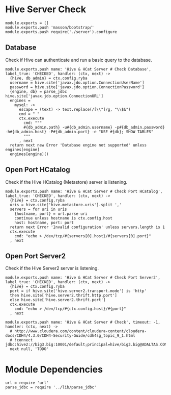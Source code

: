 
# Hive Server Check

    module.exports = []
    module.exports.push 'masson/bootstrap/'
    module.exports.push require('./server').configure

## Database

Check if Hive can authenticate and run a basic query to the database.

    module.exports.push name: 'Hive & HCat Server # Check Database', label_true: 'CHECKED', handler: (ctx, next) ->
      {hive, db_admin} = ctx.config.ryba
      username = hive.site['javax.jdo.option.ConnectionUserName']
      password = hive.site['javax.jdo.option.ConnectionPassword']
      {engine, db} = parse_jdbc hive.site['javax.jdo.option.ConnectionURL']
      engines = 
        mysql: ->
          escape = (text) -> text.replace(/[\\"]/g, "\\$&")
          cmd = " "
          ctx.execute
            cmd: """
            #{db_admin.path} -u#{db_admin.username} -p#{db_admin.password} -h#{db_admin.host} -P#{db_admin.port} -e "USE #{db}; SHOW TABLES"
            """
          , next
      return next new Error 'Database engine not supported' unless engines[engine]
      engines[engine]()

## Open Port HCatalog

Check if the Hive HCatalog (Metastore) server is listening.

    module.exports.push name: 'Hive & HCat Server # Check Port HCatalog', label_true: 'CHECKED', handler: (ctx, next) ->
      {hive} = ctx.config.ryba
      uris = hive.site['hive.metastore.uris'].split ','
      servers = for uri in uris
        {hostname, port} = url.parse uri
        continue unless hostname is ctx.config.host
        host: hostname, port: port
      return next Error 'Invalid configuration' unless servers.length is 1
      ctx.execute
        cmd: "echo > /dev/tcp/#{servers[0].host}/#{servers[0].port}"
      , next

## Open Port Server2

Check if the Hive Server2 server is listening.

    module.exports.push name: 'Hive & HCat Server # Check Port Server2', label_true: 'CHECKED', handler: (ctx, next) ->
      {hive} = ctx.config.ryba
      port = if hive.site['hive.server2.transport.mode'] is 'http'
      then hive.site['hive.server2.thrift.http.port']
      else hive.site['hive.server2.thrift.port']
      ctx.execute
        cmd: "echo > /dev/tcp/#{ctx.config.host}/#{port}"
      , next

    module.exports.push name: 'Hive & HCat Server # Check', timeout: -1, handler: (ctx, next) ->
      # http://www.cloudera.com/content/cloudera-content/cloudera-docs/CDH4/4.3.0/CDH4-Security-Guide/cdh4sg_topic_9_1.html
      # !connect jdbc:hive2://big3.big:10001/default;principal=hive/big3.big@ADALTAS.COM 
      next null, 'TODO'

# Module Dependencies

    url = require 'url'
    parse_jdbc = require '../lib/parse_jdbc'


